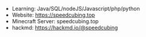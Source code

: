 - Learning: Java/SQL/nodeJS/Javascript/php/python
- Website: https://speedcubing.top
- Minecraft Server: speedcubing.top
- hackmd: https://hackmd.io/@speedcubing
<!--TheSpeedCubing/TheSpeedCubing is a ✨ special ✨ repository because its `README.md` (this file) appears on your GitHub profile.
You can click the Preview link to take a look at your changes.
--->
